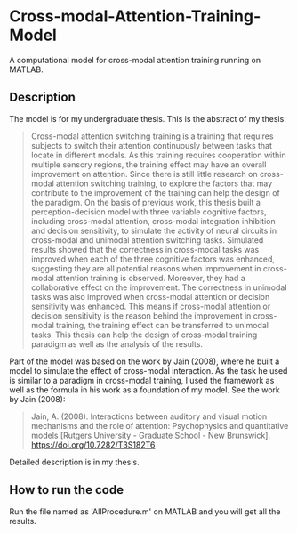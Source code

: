 # Cross-modal-Attention-Training-Model
A computational model for cross-modal attention training running on MATLAB.

## Description
The model is for my undergraduate thesis. This is the abstract of my thesis:

> Cross-modal attention switching training is a training that requires subjects to switch their attention continuously between tasks that locate in different modals. As this training requires cooperation within multiple sensory regions, the training effect may have an overall improvement on attention. Since there is still little research on cross-modal attention switching training, to explore the factors that may contribute to the improvement of the training can help the design of the paradigm. On the basis of previous work, this thesis built a perception-decision model with three variable cognitive factors, including cross-modal attention, cross-modal integration inhibition and decision sensitivity, to simulate the activity of neural circuits in cross-modal and unimodal attention switching tasks. Simulated results showed that the correctness in cross-modal tasks was improved when each of the three cognitive factors was enhanced, suggesting they are all potential reasons when improvement in cross-modal attention training is observed. Moreover, they had a collaborative effect on the improvement. The correctness in unimodal tasks was also improved when cross-modal attention or decision sensitivity was enhanced. This means if cross-modal attention or decision sensitivity is the reason behind the improvement in cross-modal training, the training effect can be transferred to unimodal tasks. This thesis can help the design of cross-modal training paradigm as well as the analysis of the results.

Part of the model was based on the work by Jain (2008), where he built a model to simulate the effect of cross-modal interaction. As the task he used is similar to a paradigm in cross-modal training, I used the framework as well as the formula in his work as a foundation of my model. See the work by Jain (2008):

> Jain, A. (2008). Interactions between auditory and visual motion mechanisms and the role of attention: Psychophysics and quantitative models [Rutgers University - Graduate School - New Brunswick]. https://doi.org/10.7282/T3S182T6

Detailed description is in my thesis.

## How to run the code
Run the file named as 'AllProcedure.m' on MATLAB and you will get all the results.
